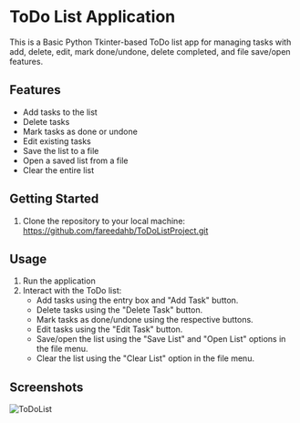 # ToDo List Application
This is a Basic Python Tkinter-based ToDo list app for managing tasks with add, delete, edit, mark done/undone, delete completed, and file save/open features.

## Features

- Add tasks to the list
- Delete tasks
- Mark tasks as done or undone
- Edit existing tasks
- Save the list to a file
- Open a saved list from a file
- Clear the entire list

## Getting Started
1. Clone the repository to your local machine: https://github.com/fareedahb/ToDoListProject.git

## Usage
1. Run the application
2. Interact with the ToDo list:
   - Add tasks using the entry box and "Add Task" button.
   - Delete tasks using the "Delete Task" button.
   - Mark tasks as done/undone using the respective buttons.
   - Edit tasks using the "Edit Task" button.
   - Save/open the list using the "Save List" and "Open List" options in the file menu.
   - Clear the list using the "Clear List" option in the file menu.

  ## Screenshots
  ![ToDoList](https://github.com/fareedahB/ToDoListProject/assets/123029866/8af7eac5-0fa1-4ce3-b7cb-7797db4b08b6)

